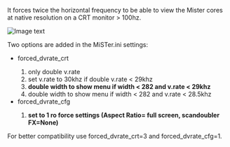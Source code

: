 
It forces twice the horizontal frequency to be able to view the Mister cores at native resolution on a CRT monitor > 100hz.

![Image text](https://user-images.githubusercontent.com/35410501/150386302-2a2bd068-da60-48a0-89a1-4b70b9a3d9cc.jpg)

Two options are added in the MiSTer.ini settings: 

<ul>
    <li>forced_dvrate_crt</li>
        <ol type="1">
            <li>only double v.rate</li>
            <li>set v.rate to 30khz if double v.rate < 29khz</li>
            <li><strong>double width to show menu if width < 282 and v.rate < 29khz</strong></li>
            <li>double width to show menu if width < 282 and v.rate < 28.5khz</li>
        </ol>
    <li>forced_dvrate_cfg</li>
        <ol type="1">
            <li><strong>set to 1 ro force settings (Aspect Ratio= full screen, scandoubler FX=None)</strong></li>
        </ol>
</ul>

For better compatibility use forced_dvrate_crt=3 and forced_dvrate_cfg=1.